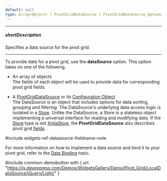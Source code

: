 ```yaml
---
default: null
type: Array<Object> | PivotGridDataSource | PivotGridDataSource_Options
---
```

---
##### shortDescription
Specifies a data source for the pivot grid.

---
To provide data for a pivot grid, use the **dataSource** option. This option takes on one of the following.

- An array of objects  
    The fields of each object will be used to provide data for corresponding pivot grid fields.

- A [PivotGridDataSource](/api-reference/30%20Data%20Layer/PivotGridDataSource '/Documentation/ApiReference/Data_Layer/PivotGridDataSource/') or its [Configuration Object](/api-reference/30%20Data%20Layer/PivotGridDataSource/1%20Configuration '/Documentation/ApiReference/Data_Layer/PivotGridDataSource/Configuration/')  
The DataSource is an object that includes options for data sorting, grouping and filtering. The DataSource's underlying data access logic is isolated in a [Store](/concepts/30%20Data%20Layer/5%20Data%20Layer/1%20Creating%20DataSource/3%20What%20Are%20Stores.md '/Documentation/Guide/Data_Layer/Data_Layer/#Creating_DataSource/What_Are_Stores'). Unlike the DataSource, a Store is a stateless object implementing a universal interface for reading and modifying data. If the [Store](/concepts/30%20Data%20Layer/5%20Data%20Layer/1%20Creating%20DataSource/3%20What%20Are%20Stores.md '/Documentation/Guide/Data_Layer/Data_Layer/#Creating_DataSource/What_Are_Stores') type is not [XmlaStore](/api-reference/30%20Data%20Layer/XmlaStore '/Documentation/ApiReference/Data_Layer/XmlaStore/'), the **PivotGridDataSource** also describes pivot grid [fields](/api-reference/30%20Data%20Layer/PivotGridDataSource/1%20Configuration/fields '/Documentation/ApiReference/Data_Layer/PivotGridDataSource/Configuration/fields/').

#include widgets-ref-datasource-fieldname-note

For more information on how to implement a data source and bind it to your pivot grid, refer to the [Data Binding](/concepts/05%20Widgets/PivotGrid/030%20Data%20Binding/10%20Data%20Binding.md '/Documentation/Guide/Widgets/PivotGrid/Data_Binding/') topic.

#include common-demobutton with {
    url: "https://js.devexpress.com/Demos/WidgetsGallery/Demo/Pivot_Grid/LocalDataSource/jQuery/Light/"
}